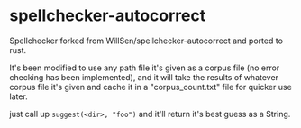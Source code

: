 spellchecker-autocorrect
========================

Spellchecker forked from WillSen/spellchecker-autocorrect and ported to rust.

It's been modified to use any path file it's given as a corpus file (no error checking has been implemented), and it will take the results of whatever corpus file it's given and cache it in a "corpus_count.txt" file for quicker use later.

just call up `suggest(<dir>, "foo")` and it'll return it's best guess as a String.
